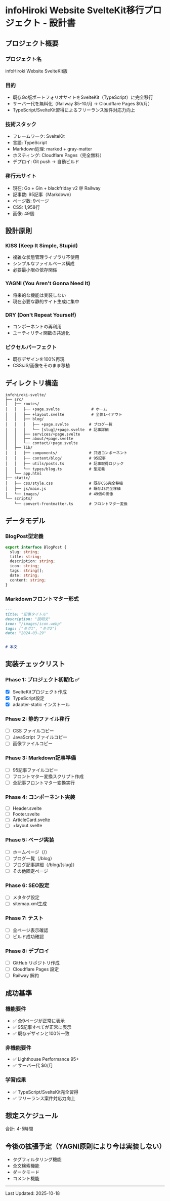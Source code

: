 # infoHiroki Website SvelteKit移行プロジェクト - 設計書

## プロジェクト概要

### プロジェクト名
infoHiroki Website SvelteKit版

### 目的
- 既存Go版ポートフォリオサイトをSvelteKit（TypeScript）に完全移行
- サーバー代を無料化（Railway $5-10/月 → Cloudflare Pages $0/月）
- TypeScript/SvelteKit習得によるフリーランス案件対応力向上

### 技術スタック
- フレームワーク: SvelteKit
- 言語: TypeScript
- Markdown処理: marked + gray-matter
- ホスティング: Cloudflare Pages（完全無料）
- デプロイ: Git push → 自動ビルド

### 移行元サイト
- 現在: Go + Gin + blackfriday v2 @ Railway
- 記事数: 95記事（Markdown）
- ページ数: 9ページ
- CSS: 1,958行
- 画像: 49個

## 設計原則

### KISS (Keep It Simple, Stupid)
- 複雑な状態管理ライブラリ不使用
- シンプルなファイルベース構成
- 必要最小限の依存関係

### YAGNI (You Aren't Gonna Need It)
- 将来的な機能は実装しない
- 現在必要な静的サイト生成に集中

### DRY (Don't Repeat Yourself)
- コンポーネントの再利用
- ユーティリティ関数の共通化

### ピクセルパーフェクト
- 既存デザインを100%再現
- CSS/JS/画像をそのまま移植

## ディレクトリ構造

```
infohiroki-svelte/
├── src/
│   ├── routes/
│   │   ├── +page.svelte              # ホーム
│   │   ├── +layout.svelte            # 全体レイアウト
│   │   ├── blog/
│   │   │   ├── +page.svelte         # ブログ一覧
│   │   │   └── [slug]/+page.svelte  # 記事詳細
│   │   ├── services/+page.svelte
│   │   ├── about/+page.svelte
│   │   └── contact/+page.svelte
│   ├── lib/
│   │   ├── components/              # 共通コンポーネント
│   │   ├── content/blog/            # 95記事
│   │   ├── utils/posts.ts           # 記事取得ロジック
│   │   └── types/blog.ts            # 型定義
│   └── app.html
├── static/
│   ├── css/style.css                # 既存CSS完全移植
│   ├── js/main.js                   # 既存JS完全移植
│   └── images/                      # 49個の画像
└── scripts/
    └── convert-frontmatter.ts       # フロントマター変換
```

## データモデル

### BlogPost型定義

```typescript
export interface BlogPost {
  slug: string;
  title: string;
  description: string;
  icon: string;
  tags: string[];
  date: string;
  content: string;
}
```

### Markdownフロントマター形式

```markdown
---
title: "記事タイトル"
description: "説明文"
icon: "/images/icon.webp"
tags: ["タグ1", "タグ2"]
date: "2024-03-29"
---

# 本文
```

## 実装チェックリスト

### Phase 1: プロジェクト初期化 ✅
- [x] SvelteKitプロジェクト作成
- [x] TypeScript設定
- [x] adapter-static インストール

### Phase 2: 静的ファイル移行
- [ ] CSS ファイルコピー
- [ ] JavaScript ファイルコピー
- [ ] 画像ファイルコピー

### Phase 3: Markdown記事準備
- [ ] 95記事ファイルコピー
- [ ] フロントマター変換スクリプト作成
- [ ] 全記事フロントマター変換実行

### Phase 4: コンポーネント実装
- [ ] Header.svelte
- [ ] Footer.svelte
- [ ] ArticleCard.svelte
- [ ] +layout.svelte

### Phase 5: ページ実装
- [ ] ホームページ（/）
- [ ] ブログ一覧（/blog）
- [ ] ブログ記事詳細（/blog/[slug]）
- [ ] その他固定ページ

### Phase 6: SEO設定
- [ ] メタタグ設定
- [ ] sitemap.xml生成

### Phase 7: テスト
- [ ] 全ページ表示確認
- [ ] ビルド成功確認

### Phase 8: デプロイ
- [ ] GitHub リポジトリ作成
- [ ] Cloudflare Pages 設定
- [ ] Railway 解約

## 成功基準

### 機能要件
- ✅ 全9ページが正常に表示
- ✅ 95記事すべてが正常に表示
- ✅ 既存デザインと100%一致

### 非機能要件
- ✅ Lighthouse Performance 95+
- ✅ サーバー代 $0/月

### 学習成果
- ✅ TypeScript/SvelteKit完全習得
- ✅ フリーランス案件対応力向上

## 想定スケジュール

合計: 4-5時間

## 今後の拡張予定（YAGNI原則により今は実装しない）

- タグフィルタリング機能
- 全文検索機能
- ダークモード
- コメント機能

---

Last Updated: 2025-10-18
